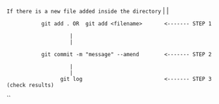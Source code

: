  `If there is a new file added inside the directory`
                        |
                        |

               git add . OR  git add <filename>       <------- STEP 1

                        |
                        | 

               git commit -m "message" --amend        <------- STEP 2

                        |
                        |
                     git log                          <------- STEP 3         (check results)

``